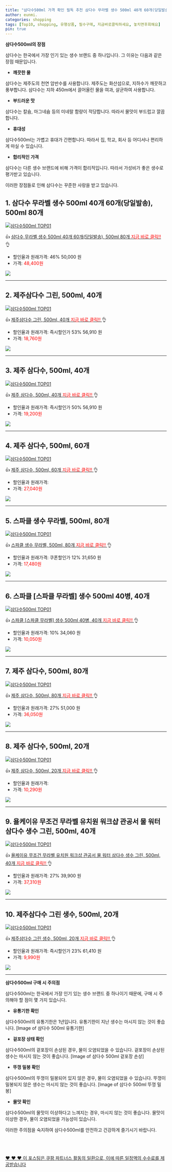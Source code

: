 ```yaml
---
title: "삼다수500ml 가격 확인 필독 추천 삼다수 무라벨 생수 500ml 40개 60개(당일발송), 500ml 80개 비교 장점 구매가이드"
author: eunmi.
categories: shopping
tags: [Top10, shopping, 유행상품, 필수구매, 지금바로클릭하세요, 놓치면후회해요]
pin: true
---
```

**삼다수500ml의 장점**

삼다수는 한국에서 가장 인기 있는 생수 브랜드 중 하나입니다. 그 이유는 다음과 같은 장점 때문입니다.

* **깨끗한 물**

삼다수는 제주도의 천연 암반수를 사용합니다. 제주도는 화산섬으로, 지하수가 깨끗하고 풍부합니다. 삼다수는 지하 450m에서 끌어올린 물을 여과, 살균하여 사용합니다.

* **부드러운 맛**

삼다수는 칼슘, 마그네슘 등의 미네랄 함량이 적당합니다. 따라서 물맛이 부드럽고 깔끔합니다.

* **휴대성**

삼다수500ml는 가볍고 휴대가 간편합니다. 따라서 집, 학교, 회사 등 어디서나 편리하게 마실 수 있습니다.

* **합리적인 가격**

삼다수는 다른 생수 브랜드에 비해 가격이 합리적입니다. 따라서 가성비가 좋은 생수로 평가받고 있습니다.

이러한 장점들로 인해 삼다수는 꾸준한 사랑을 받고 있습니다.

   

## 1. 삼다수 무라벨 생수 500ml 40개 60개(당일발송), 500ml 80개

[![삼다수500ml TOP01](https://thumbnail8.coupangcdn.com/thumbnails/remote/230x230ex/image/vendor_inventory/70f0/fd02bb5a7f41009f97b993766710289252c2f962263d0b0b5f5d82cbc5ec.jpg)](https://link.coupang.com/re/AFFSDP?lptag=AF3617701&subid=GithubCoopas&pageKey=7709877332&traceid=V0-153&itemId=20664296827&vendorItemId=85096698155)


👍 [삼다수 무라벨 생수 500ml 40개 60개(당일발송), 500ml 80개 <font color=red> 지금 바로 클릭!! </font> ](https://link.coupang.com/re/AFFSDP?lptag=AF3617701&subid=GithubCoopas&pageKey=7709877332&traceid=V0-153&itemId=20664296827&vendorItemId=85096698155) 👌 


- 할인율과 원래가격: 46%  50,000   원
- 가격: <span style='color:red'>48,400원</span>

[![](/discount_price.png)](https://link.coupang.com/re/AFFSDP?lptag=AF3617701&subid=GithubCoopas&pageKey=7709877332&traceid=V0-153&itemId=20664296827&vendorItemId=85096698155)

---


   

## 2. 제주삼다수 그린, 500ml, 40개

[![삼다수500ml TOP01](https://thumbnail6.coupangcdn.com/thumbnails/remote/230x230ex/image/retail/images/1157528240547749-9f0ec871-503d-42ff-9345-61f1e8bc0050.jpg)](https://link.coupang.com/re/AFFSDP?lptag=AF3617701&subid=GithubCoopas&pageKey=7666070794&traceid=V0-153&itemId=14842822781&vendorItemId=86469902027)


👍 [제주삼다수 그린, 500ml, 40개 <font color=red> 지금 바로 클릭!! </font> ](https://link.coupang.com/re/AFFSDP?lptag=AF3617701&subid=GithubCoopas&pageKey=7666070794&traceid=V0-153&itemId=14842822781&vendorItemId=86469902027) 👌 


- 할인율과 원래가격: 즉시할인가 53%  56,910   원
- 가격: <span style='color:red'>18,760원</span>

[![](/discount_price.png)](https://link.coupang.com/re/AFFSDP?lptag=AF3617701&subid=GithubCoopas&pageKey=7666070794&traceid=V0-153&itemId=14842822781&vendorItemId=86469902027)

---


   

## 3. 제주 삼다수, 500ml, 40개

[![삼다수500ml TOP01](https://thumbnail9.coupangcdn.com/thumbnails/remote/230x230ex/image/retail/images/f52f8c8a-327e-4913-bcc8-fb7ada6011927648184831387455170.png)](https://link.coupang.com/re/AFFSDP?lptag=AF3617701&subid=GithubCoopas&pageKey=5585425593&traceid=V0-153&itemId=19982637571&vendorItemId=86469813544)


👍 [제주 삼다수, 500ml, 40개 <font color=red> 지금 바로 클릭!! </font> ](https://link.coupang.com/re/AFFSDP?lptag=AF3617701&subid=GithubCoopas&pageKey=5585425593&traceid=V0-153&itemId=19982637571&vendorItemId=86469813544) 👌 


- 할인율과 원래가격: 즉시할인가 50%  56,910   원
- 가격: <span style='color:red'>19,200원</span>

[![](/discount_price.png)](https://link.coupang.com/re/AFFSDP?lptag=AF3617701&subid=GithubCoopas&pageKey=5585425593&traceid=V0-153&itemId=19982637571&vendorItemId=86469813544)

---


   

## 4. 제주 삼다수, 500ml, 60개

[![삼다수500ml TOP01](https://thumbnail10.coupangcdn.com/thumbnails/remote/230x230ex/image/retail/images/27f85d2f-d4a2-40c1-9f97-eea2ff2f51623680663821809129105.png)](https://link.coupang.com/re/AFFSDP?lptag=AF3617701&subid=GithubCoopas&pageKey=5585425593&traceid=V0-153&itemId=17965148596&vendorItemId=86469813989)


👍 [제주 삼다수, 500ml, 60개 <font color=red> 지금 바로 클릭!! </font> ](https://link.coupang.com/re/AFFSDP?lptag=AF3617701&subid=GithubCoopas&pageKey=5585425593&traceid=V0-153&itemId=17965148596&vendorItemId=86469813989) 👌 


- 할인율과 원래가격: 
- 가격: <span style='color:red'>27,040원</span>

[![](/discount_price.png)](https://link.coupang.com/re/AFFSDP?lptag=AF3617701&subid=GithubCoopas&pageKey=5585425593&traceid=V0-153&itemId=17965148596&vendorItemId=86469813989)

---


   

## 5. 스파클 생수 무라벨, 500ml, 80개

[![삼다수500ml TOP01](https://thumbnail8.coupangcdn.com/thumbnails/remote/230x230ex/image/vendor_inventory/d44f/6b1661095a47910bc140d9e8655af8f468229e8151b4d2265b873ed41193.jpg)](https://link.coupang.com/re/AFFSDP?lptag=AF3617701&subid=GithubCoopas&pageKey=6830320694&traceid=V0-153&itemId=18186654859&vendorItemId=83406358881)


👍 [스파클 생수 무라벨, 500ml, 80개 <font color=red> 지금 바로 클릭!! </font> ](https://link.coupang.com/re/AFFSDP?lptag=AF3617701&subid=GithubCoopas&pageKey=6830320694&traceid=V0-153&itemId=18186654859&vendorItemId=83406358881) 👌 


- 할인율과 원래가격: 쿠폰할인가 12%  31,650   원
- 가격: <span style='color:red'>17,480원</span>

[![](/discount_price.png)](https://link.coupang.com/re/AFFSDP?lptag=AF3617701&subid=GithubCoopas&pageKey=6830320694&traceid=V0-153&itemId=18186654859&vendorItemId=83406358881)

---


   

## 6. 스파클 [스파클 무라벨] 생수 500ml 40병, 40개

[![삼다수500ml TOP01](https://thumbnail8.coupangcdn.com/thumbnails/remote/230x230ex/image/vendor_inventory/d44f/6b1661095a47910bc140d9e8655af8f468229e8151b4d2265b873ed41193.jpg)](https://link.coupang.com/re/AFFSDP?lptag=AF3617701&subid=GithubCoopas&pageKey=6830320694&traceid=V0-153&itemId=19751768427&vendorItemId=83406358826)


👍 [스파클 [스파클 무라벨] 생수 500ml 40병, 40개 <font color=red> 지금 바로 클릭!! </font> ](https://link.coupang.com/re/AFFSDP?lptag=AF3617701&subid=GithubCoopas&pageKey=6830320694&traceid=V0-153&itemId=19751768427&vendorItemId=83406358826) 👌 


- 할인율과 원래가격: 10%  34,060   원
- 가격: <span style='color:red'>10,050원</span>

[![](/discount_price.png)](https://link.coupang.com/re/AFFSDP?lptag=AF3617701&subid=GithubCoopas&pageKey=6830320694&traceid=V0-153&itemId=19751768427&vendorItemId=83406358826)

---


   

## 7. 제주 삼다수, 500ml, 80개

[![삼다수500ml TOP01](https://thumbnail10.coupangcdn.com/thumbnails/remote/230x230ex/image/retail/images/38b5405a-155a-4c99-a1d4-15c9e2818e1c6823446177396237417.png)](https://link.coupang.com/re/AFFSDP?lptag=AF3617701&subid=GithubCoopas&pageKey=5585425593&traceid=V0-153&itemId=20398537052&vendorItemId=86469814060)


👍 [제주 삼다수, 500ml, 80개 <font color=red> 지금 바로 클릭!! </font> ](https://link.coupang.com/re/AFFSDP?lptag=AF3617701&subid=GithubCoopas&pageKey=5585425593&traceid=V0-153&itemId=20398537052&vendorItemId=86469814060) 👌 


- 할인율과 원래가격: 27%  51,000   원
- 가격: <span style='color:red'>36,050원</span>

[![](/discount_price.png)](https://link.coupang.com/re/AFFSDP?lptag=AF3617701&subid=GithubCoopas&pageKey=5585425593&traceid=V0-153&itemId=20398537052&vendorItemId=86469814060)

---


   

## 8. 제주 삼다수, 500ml, 20개

[![삼다수500ml TOP01](https://thumbnail10.coupangcdn.com/thumbnails/remote/230x230ex/image/vendor_inventory/f107/2d27de9c01445e974600f3c77f6b92207334e210434cbf650a5329c01cba.jpg)](https://link.coupang.com/re/AFFSDP?lptag=AF3617701&subid=GithubCoopas&pageKey=5585425593&traceid=V0-153&itemId=15666303628&vendorItemId=83897850023)


👍 [제주 삼다수, 500ml, 20개 <font color=red> 지금 바로 클릭!! </font> ](https://link.coupang.com/re/AFFSDP?lptag=AF3617701&subid=GithubCoopas&pageKey=5585425593&traceid=V0-153&itemId=15666303628&vendorItemId=83897850023) 👌 


- 할인율과 원래가격: 
- 가격: <span style='color:red'>10,290원</span>

[![](/discount_price.png)](https://link.coupang.com/re/AFFSDP?lptag=AF3617701&subid=GithubCoopas&pageKey=5585425593&traceid=V0-153&itemId=15666303628&vendorItemId=83897850023)

---


   

## 9. 욜케이유 무조건 무라벨 유치원 워크샵 관공서 물 워터 삼다수 생수 그린, 500ml, 40개

[![삼다수500ml TOP01](https://thumbnail10.coupangcdn.com/thumbnails/remote/230x230ex/image/vendor_inventory/a68b/ec430f4026c93cd2cbc2e71e2140252aa254a002a65be64533f7b2c12917.jpg)](https://link.coupang.com/re/AFFSDP?lptag=AF3617701&subid=GithubCoopas&pageKey=7683573613&traceid=V0-153&itemId=20682123530&vendorItemId=87404845423)


👍 [욜케이유 무조건 무라벨 유치원 워크샵 관공서 물 워터 삼다수 생수 그린, 500ml, 40개 <font color=red> 지금 바로 클릭!! </font> ](https://link.coupang.com/re/AFFSDP?lptag=AF3617701&subid=GithubCoopas&pageKey=7683573613&traceid=V0-153&itemId=20682123530&vendorItemId=87404845423) 👌 


- 할인율과 원래가격: 27%  39,900   원
- 가격: <span style='color:red'>37,310원</span>

[![](/discount_price.png)](https://link.coupang.com/re/AFFSDP?lptag=AF3617701&subid=GithubCoopas&pageKey=7683573613&traceid=V0-153&itemId=20682123530&vendorItemId=87404845423)

---


   

## 10. 제주삼다수 그린 생수, 500ml, 20개

[![삼다수500ml TOP01](https://thumbnail10.coupangcdn.com/thumbnails/remote/230x230ex/image/vendor_inventory/bdf3/f636651c1ccb211231ec469efcad9187b7cbeea2d11bb3c08594bcca590c.jpg)](https://link.coupang.com/re/AFFSDP?lptag=AF3617701&subid=GithubCoopas&pageKey=7666070794&traceid=V0-153&itemId=18617279616&vendorItemId=85905225588)


👍 [제주삼다수 그린 생수, 500ml, 20개 <font color=red> 지금 바로 클릭!! </font> ](https://link.coupang.com/re/AFFSDP?lptag=AF3617701&subid=GithubCoopas&pageKey=7666070794&traceid=V0-153&itemId=18617279616&vendorItemId=85905225588) 👌 


- 할인율과 원래가격: 즉시할인가 23%  61,410   원
- 가격: <span style='color:red'>9,990원</span>

[![](/discount_price.png)](https://link.coupang.com/re/AFFSDP?lptag=AF3617701&subid=GithubCoopas&pageKey=7666070794&traceid=V0-153&itemId=18617279616&vendorItemId=85905225588)

---
**삼다수500ml 구매 시 주의점**

삼다수500ml는 한국에서 가장 인기 있는 생수 브랜드 중 하나이기 때문에, 구매 시 주의해야 할 점이 몇 가지 있습니다.

* **유통기한 확인**

삼다수500ml의 유통기한은 1년입니다. 유통기한이 지난 생수는 마시지 않는 것이 좋습니다.
[Image of 삼다수 500ml 유통기한]

* **겉포장 상태 확인**

삼다수500ml의 겉포장이 손상된 경우, 물이 오염되었을 수 있습니다. 겉포장이 손상된 생수는 마시지 않는 것이 좋습니다.
[Image of 삼다수 500ml 겉포장 손상]

* **뚜껑 밀봉 확인**

삼다수500ml의 뚜껑이 밀봉되어 있지 않은 경우, 물이 오염되었을 수 있습니다. 뚜껑이 밀봉되지 않은 생수는 마시지 않는 것이 좋습니다.
[Image of 삼다수 500ml 뚜껑 밀봉]

* **물맛 확인**

삼다수500ml의 물맛이 이상하다고 느껴지는 경우, 마시지 않는 것이 좋습니다. 물맛이 이상한 경우, 물이 오염되었을 가능성이 있습니다.

이러한 주의점을 숙지하여 삼다수500ml를 안전하고 건강하게 즐기시기 바랍니다.<br><br><br><br><br> [ ❤ ❤ ❤ 이 포스팅은 쿠팡 파트너스 활동의 일환으로, 이에 따른 일정액의 수수료를 제공받습니다](https://link.coupang.com/a/bcEFyh)